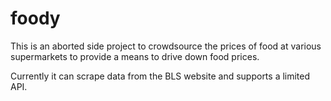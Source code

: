 # foody
This is an aborted side project to crowdsource the prices of food at various supermarkets to provide a means to drive down food prices.

Currently it can scrape data from the BLS website and supports a limited API.
